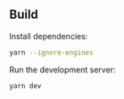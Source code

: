 ## Build

Install dependencies:

```bash
yarn --ignore-engines
```

Run the development server:

```bash
yarn dev
```
